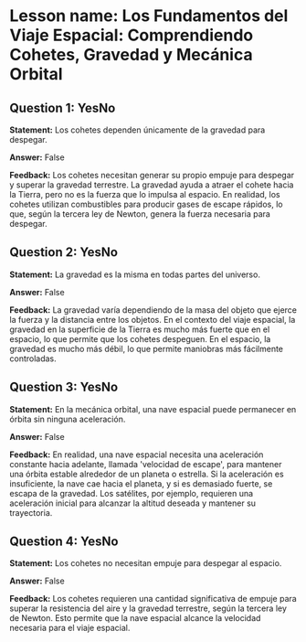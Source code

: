 # Lesson name: Los Fundamentos del Viaje Espacial: Comprendiendo Cohetes, Gravedad y Mecánica Orbital

## Question 1: YesNo

**Statement:** Los cohetes dependen únicamente de la gravedad para despegar.

**Answer:** False

**Feedback:**
Los cohetes necesitan generar su propio empuje para despegar y superar la gravedad terrestre. La gravedad ayuda a atraer el cohete hacia la Tierra, pero no es la fuerza que lo impulsa al espacio. En realidad, los cohetes utilizan combustibles para producir gases de escape rápidos, lo que, según la tercera ley de Newton, genera la fuerza necesaria para despegar.


## Question 2: YesNo

**Statement:** La gravedad es la misma en todas partes del universo.

**Answer:** False

**Feedback:**
La gravedad varía dependiendo de la masa del objeto que ejerce la fuerza y la distancia entre los objetos. En el contexto del viaje espacial, la gravedad en la superficie de la Tierra es mucho más fuerte que en el espacio, lo que permite que los cohetes despeguen. En el espacio, la gravedad es mucho más débil, lo que permite maniobras más fácilmente controladas.


## Question 3: YesNo

**Statement:** En la mecánica orbital, una nave espacial puede permanecer en órbita sin ninguna aceleración.

**Answer:** False

**Feedback:**
En realidad, una nave espacial necesita una aceleración constante hacia adelante, llamada 'velocidad de escape', para mantener una órbita estable alrededor de un planeta o estrella. Si la aceleración es insuficiente, la nave cae hacia el planeta, y si es demasiado fuerte, se escapa de la gravedad. Los satélites, por ejemplo, requieren una aceleración inicial para alcanzar la altitud deseada y mantener su trayectoria.


## Question 4: YesNo

**Statement:** Los cohetes no necesitan empuje para despegar al espacio.

**Answer:** False

**Feedback:**
Los cohetes requieren una cantidad significativa de empuje para superar la resistencia del aire y la gravedad terrestre, según la tercera ley de Newton. Esto permite que la nave espacial alcance la velocidad necesaria para el viaje espacial.

